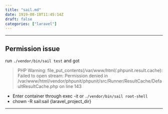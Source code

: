 ```yaml
---
title: "sail.md"
date: 1919-08-10T11:45:14Z
draft: false
categories: ["laravel"]
---
```




---

## Permission issue

run `./vendor/bin/sail test` and got

> PHP Warning:  file_put_contents(/var/www/html/.phpunit.result.cache): Failed to open stream: Permission denied in /var/www/html/vendor/phpunit/phpunit/src/Runner/ResultCache/DefaultResultCache.php on line 143

* Enter container through exec -it or `./vendor/bin/sail root-shell`
* chown -R sail:sail {laravel_project_dir}



---

